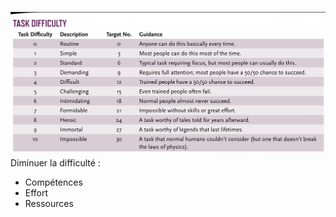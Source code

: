 ![image](.attachments/d9f301dbb1eaae81c14d619e77a065dbd168ebb5.jpeg) 
Diminuer la difficulté : 
- Compétences
- Effort
- Ressources
